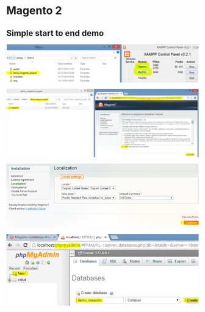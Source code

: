 # Magento 2

## Simple start to end demo

![](https://raw.githubusercontent.com/atabegruslan/Magento/v2/Illustrations/mag1.PNG)

![](https://raw.githubusercontent.com/atabegruslan/Magento/v2/Illustrations/mag2.PNG)

![](https://raw.githubusercontent.com/atabegruslan/Magento/v2/Illustrations/mag3.PNG)

![](https://raw.githubusercontent.com/atabegruslan/Magento/v2/Illustrations/mag4.PNG)
